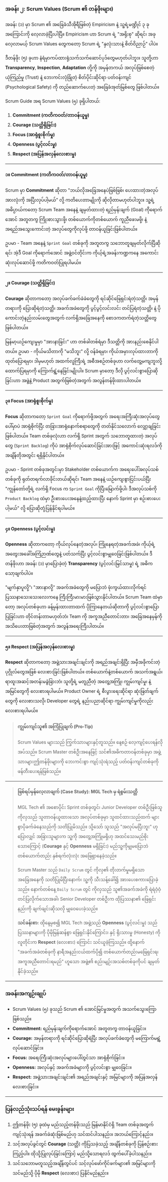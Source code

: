 ### **အခန်း ၂: Scrum Values (Scrum ၏ တန်ဖိုးများ)**

အခန်း (၁) မှာ Scrum ၏ အခြေခံသီအိုရီဖြစ်တဲ့ Empiricism နဲ့ သူ့ရဲ့မဏ္ဍိုင် ၃ ခုအကြောင်းကို လေ့လာခဲ့ပြီးပါပြီ။ Empiricism ဟာ Scrum ရဲ့ "အရိုးစု" ဆိုရင်၊ အခုလေ့လာမယ့် Scrum Values တွေကတော့ Scrum ရဲ့ "နှလုံးသားနဲ့ စိတ်ဝိညာဉ်" ပါပဲ။

ဒီတန်ဖိုး (၅) ခုဟာ နံရံမှာကပ်ထားရုံသက်သက်ဆောင်ပုဒ်တွေမဟုတ်ပါဘူး။ သူတို့ဟာ **Transparency**, **Inspection**, **Adaptation** တို့ကို အမှန်တကယ် အလုပ်ဖြစ်စေတဲ့ ယုံကြည်မှု (Trust) နဲ့ ဘေးကင်းလုံခြုံတဲ့ စိတ်ပိုင်းဆိုင်ရာ ပတ်ဝန်းကျင် (Psychological Safety) ကို တည်ဆောက်ပေးတဲ့ အခြေခံအုတ်မြစ်တွေ ဖြစ်ပါတယ်။

Scrum Guide အရ Scrum Values (၅) ခုရှိပါတယ်:

1.  **Commitment (ကတိကဝတ်/တာဝန်ယူမှု)**
2.  **Courage (သတ္တိရှိခြင်း)**
3.  **Focus (အာရုံစူးစိုက်မှု)**
4.  **Openness (ပွင့်လင်းမှု)**
5.  **Respect (အပြန်အလှန်လေးစားမှု)**

---

#### **၁။ Commitment (ကတိကဝတ်/တာဝန်ယူမှု)**

Scrum မှာ **Commitment** ဆိုတာ "ဘယ်လိုအခြေအနေပဲဖြစ်ဖြစ်၊ ပေးထားတဲ့အလုပ်အားလုံးကို အပြီးလုပ်ပါ့မယ်" လို့ ကတိပေးတာမျိုးကို ဆိုလိုတာမဟုတ်ပါဘူး။ သူ့ရဲ့အဓိပ္ပာယ်ကတော့ Scrum Team အနေနဲ့ ချမှတ်ထားတဲ့ ရည်မှန်းချက် (Goal) ကိုရောက်အောင် အတူတကွ ကြိုးစားသွားဖို့၊ တစ်ယောက်ကိုတစ်ယောက် ကူညီဖေးမဖို့၊ နဲ့ အရည်အသွေးကောင်းတဲ့ အလုပ်တွေကိုလုပ်ဖို့ တာဝန်ယူခြင်းဖြစ်ပါတယ်။

ဥပမာ - Team အနေနဲ့ `Sprint Goal` တစ်ခုကို အတူတကွ သဘောတူချမှတ်လိုက်ပြီဆိုရင်၊ အဲ့ဒီ Goal ကိုရောက်အောင် အဖွဲ့ဝင်တိုင်းက ကိုယ့်ရဲ့အခန်းကဏ္ဍကနေ အကောင်းဆုံးလုပ်ဆောင်ဖို့ ကတိကဝတ်ပြုရပါမယ်။

---

#### **၂။ Courage (သတ္တိရှိခြင်း)**

**Courage** ဆိုတာကတော့ အလုပ်ခက်ခက်ခဲခဲတွေကို ရင်ဆိုင်ဖြေရှင်းရဲတဲ့သတ္တိ၊ အမှန်တရားကို ပြောဆိုရဲတဲ့သတ္တိ၊ အခက်အခဲတွေကို ပွင့်ပွင့်လင်းလင်း တင်ပြရဲတဲ့သတ္တိ၊ နဲ့ ပိုကောင်းတဲ့နည်းလမ်းတွေအတွက် လက်ရှိအခြေအနေကို စောဒကတက်ရဲတဲ့သတ္တိတွေ ဖြစ်ပါတယ်။

မြန်မာ့ယဉ်ကျေးမှုမှာ "အားနာခြင်း" ဟာ တစ်ခါတစ်ရံမှာ ဒီသတ္တိကို အားနည်းစေနိုင်ပါတယ်။ ဥပမာ - ကိုယ်မသိတာကို "မသိဘူး" လို့ ဝန်ခံရမှာ၊ ကိုယ်အမှားလုပ်ထားတာကို ထုတ်ပြောရမှာ၊ ဒါမှမဟုတ် အထက်လူကြီးရဲ့ အစီအစဉ်တစ်ခုဟာ လက်တွေ့မကျဘူးလို့ ထောက်ပြရမှာကို ကြောက်ရွံ့နေခြင်းမျိုးပါ။ Scrum မှာတော့ ဒီလို ပွင့်လင်းစွာပြောဆိုခြင်းဟာ အဖွဲ့နဲ့ Product အတွက်ဖြစ်တဲ့အတွက် အလွန်တန်ဖိုးထားပါတယ်။

---

#### **၃။ Focus (အာရုံစူးစိုက်မှု)**

**Focus** ဆိုတာကတော့ `Sprint Goal` ကိုရောက်ဖို့အတွက် အရေးအကြီးဆုံးအလုပ်တွေပေါ်မှာပဲ အာရုံစိုက်ပြီး တခြားအာရုံနောက်စရာတွေကို တတ်နိုင်သလောက် လျှော့ချခြင်းဖြစ်ပါတယ်။ Team တစ်ခုလုံးဟာ လက်ရှိ Sprint အတွက် သဘောတူထားတဲ့ အလုပ်တွေ (`Sprint Backlog`) ကိုပဲ အာရုံစိုက်လုပ်ဆောင်ခြင်းအားဖြင့် အကောင်းဆုံးရလဒ်ကို အချိန်တိုအတွင်း ရရှိနိုင်ပါတယ်။

ဥပမာ - Sprint တစ်ခုအတွင်းမှာ Stakeholder တစ်ယောက်က အရေးပေါ်အလုပ်သစ်တစ်ခုကို ရုတ်တရက်လာခိုင်းတယ်ဆိုရင်၊ Team အနေနဲ့ ယဉ်ကျေးစွာငြင်းပယ်ပြီး "ကျွန်တော်တို့ရဲ့ လက်ရှိ Focus က `Sprint Goal` ကိုပြီးမြောက်ဖို့ပါ၊ ဒီအလုပ်သစ်ကို `Product Backlog` ထဲမှာ ဦးစားပေးအနေနဲ့ထည့်ထားပြီး နောက် Sprint မှာ စဉ်းစားပေးပါ့မယ်" လို့ ပြောဆိုတုံ့ပြန်နိုင်ရပါမယ်။

---

#### **၄။ Openness (ပွင့်လင်းမှု)**

**Openness** ဆိုတာကတော့ ကိုယ်လုပ်နေတဲ့အလုပ်၊ ကြုံနေရတဲ့အခက်အခဲ၊ ကိုယ့်ရဲ့အတွေးအခေါ်အကြံဉာဏ်တွေနဲ့ ပတ်သက်ပြီး ပွင့်လင်းစွာမျှဝေခြင်းဖြစ်ပါတယ်။ ဒီတန်ဖိုးဟာ အခန်း (၁) မှာပြောခဲ့တဲ့ **Transparency** (ပွင့်လင်းမြင်သာမှု) ရဲ့ အဓိကသော့ချက်ပါပဲ။

"မျက်နှာပူလို့"၊ "အားနာလို့" အခက်အခဲတွေကို မပြောဘဲ ဖုံးကွယ်ထားလိုက်ရင် ပြဿနာသေးသေးလေးကနေ ကြီးကြီးမားမားဖြစ်သွားနိုင်ပါတယ်။ Scrum Team ထဲမှာတော့ အလုပ်တစ်ခုဟာ ခန့်မှန်းထားတာထက် ပိုကြာနေတယ်ဆိုတာကို ပွင့်လင်းစွာပြောပြခြင်းဟာ တိုင်တန်းတာမဟုတ်ဘဲ၊ Team ကို အကူအညီတောင်းတာ၊ အခြေအနေမှန်ကို အသိပေးတာဖြစ်တဲ့အတွက် အလွန်အရေးကြီးပါတယ်။

---

#### **၅။ Respect (အပြန်အလှန်လေးစားမှု)**

**Respect** ဆိုတာကတော့ အဖွဲ့သားအချင်းချင်းကို အရည်အချင်းရှိပြီး အမှီအခိုကင်းတဲ့ ပုဂ္ဂိုလ်တွေအဖြစ် လေးစားခြင်းဖြစ်ပါတယ်။ တစ်ယောက်နဲ့တစ်ယောက် အသက်အရွယ်၊ ရာထူးအဆင့်အတန်းမခွဲခြားဘဲ၊ သူတို့ရဲ့ မတူညီတဲ့ အတွေ့အကြုံ၊ ကျွမ်းကျင်မှု၊ နဲ့ အမြင်တွေကို လေးစားရပါမယ်။ Product Owner ရဲ့ စီးပွားရေးဆိုင်ရာ ဆုံးဖြတ်ချက်တွေကို လေးစားသလို၊ Developer တွေရဲ့ နည်းပညာဆိုင်ရာ ကျွမ်းကျင်မှုကိုလည်း လေးစားရပါမယ်။

> #### **ကျွမ်းကျင်သူ၏ အကြံပြုချက် (Pro-Tip)**
>
> Scrum Values များသည် ကြွက်သားများနှင့်တူသည်။ နေ့စဉ် လေ့ကျင့်ပေးရန်လိုအပ်သည်။ Scrum Master တစ်ဦးအနေဖြင့် သင်၏အဓိကတာဝန်တစ်ခုမှာ အဖွဲ့သားများဤတန်ဖိုးများကို ဘေးကင်းစွာ ကျင့်သုံးရဲသည့် ပတ်ဝန်းကျင်တစ်ခုကို ဖန်တီးပေးရန်ဖြစ်သည်။

---

> #### **ဖြစ်ရပ်မှန်လေ့လာချက် (Case Study): MGL Tech မှ ရဲစွမ်းသတ္တိ**
>
> MGL Tech ၏ အစောပိုင်း Sprint တစ်ခုတွင်၊ Junior Developer တစ်ဦးဖြစ်သူ ကိုလှသည် သူတာဝန်ယူထားသော အလုပ်တစ်ခုမှာ သူထင်ထားသည်ထက် များစွာပိုခက်ခဲနေသည်ကို သတိပြုမိသည်။ သို့သော် သူသည် "အလုပ်မပြီးဘူး" ဟုပြောလျှင် အခြားသူများက သူ့ကို အတွေ့အကြုံမရှိဟု အထင်သေးမည်စိုးသောကြောင့် (**Courage** နှင့် **Openness** မရှိခြင်း) မည်သူ့ကိုမျှမပြောဘဲ တစ်ယောက်တည်း နှစ်ရက်လုံးလုံး အဖြေရှာနေခဲ့သည်။
>
> Scrum Master သည် `Daily Scrum` တွင် ကိုလှ၏ တိုးတက်မှုမရှိသော အခြေအနေကို သတိပြုမိပြီးနောက်၊ သူ့ကို သီးသန့်ခေါ်၍ အားပေးစကားပြောခဲ့သည်။ နောက်တစ်နေ့ `Daily Scrum` တွင် ကိုလှသည် သူ၏အခက်အခဲကို ရဲရဲဝံ့ဝံ့ တင်ပြလိုက်သောအခါ၊ Senior Developer တစ်ဦးက ထိုပြဿနာ၏ ဖြေရှင်းနည်းကို ချက်ချင်းဆိုသလို မျှဝေပေးခဲ့သည်။
>
> **သင်ခန်းစာ:** ထိုနေ့မှစ၍ MGL Tech အဖွဲ့သည် **Openness** (ပွင့်လင်းမှု) သည် ပြဿနာများကို ပိုမိုမြန်ဆန်စွာ ဖြေရှင်းနိုင်ကြောင်း၊ နှင့် ရိုးသားမှု (Honesty) ကို လူတိုင်းက **Respect** (လေးစား) ကြောင်း သင်ယူခဲ့ကြသည်။ ထို့နောက် "အခက်အခဲတစ်ခုကို နာရီအနည်းငယ်ထက်ပို၍ တစ်ယောက်တည်းမဖြေရှင်းရ၊ အကူအညီတောင်းရမည်" ဟူသော အဖွဲ့၏ စည်းမျဉ်းအသစ်တစ်ခုကိုပင် ချမှတ်နိုင်ခဲ့သည်။

---

### **အခန်းအကျဉ်းချုပ်**

*   Scrum Values (၅) ခုသည် Scrum ၏ အောင်မြင်မှုအတွက် အသက်သွေးကြောဖြစ်သည်။
*   **Commitment:** ရည်မှန်းချက်ကိုရောက်အောင် အတူတကွ တာဝန်ယူခြင်း။
*   **Courage:** အမှန်တရားကို ရင်ဆိုင်ပြောဆိုရဲပြီး အလုပ်ခက်ခဲတွေကို မကြောက်မရွံ့လုပ်ဆောင်ခြင်း။
*   **Focus:** အရေးကြီးဆုံးအလုပ်များပေါ်တွင်သာ အာရုံစိုက်ခြင်း။
*   **Openness:** အလုပ်နှင့် အခက်အခဲများကို ပွင့်လင်းစွာ မျှဝေခြင်း။
*   **Respect:** အဖွဲ့သားအချင်းချင်း၏ အရည်အချင်းနှင့် အမြင်များကို အပြန်အလှန်လေးစားခြင်း။

---

### **ပြန်လည်သုံးသပ်ရန် မေးခွန်းများ**

1.  ဤတန်ဖိုး (၅) ခုထဲမှ မည်သည့်တန်ဖိုးသည် မြန်မာနိုင်ငံရှိ Team တစ်ခုအတွက် ကျင့်သုံးရန် အခက်ခဲဆုံးဖြစ်မည်ဟု သင်ထင်ပါသနည်း။ အဘယ်ကြောင့်နည်း။
2.  သင့်အလုပ်ခွင်တွင် **Courage** (သတ္တိ) ကိုပြသခဲ့သည့် အချိန်တစ်ခုကို ပြန်စဉ်းစားကြည့်ပါ။ ထိုသို့ပြုလုပ်ခြင်းကြောင့် မည်သို့သောရလဒ် ထွက်ပေါ်ခဲ့ပါသနည်း။
3.  သင်သဘောမတူသည့်အချိန်တွင်ပင် သင့်လုပ်ဖော်ကိုင်ဖက်များ၏ အမြင်များကို သင်မည်သို့ ပိုမို **Respect** (လေးစား) ပြနိုင်မည်နည်း။
